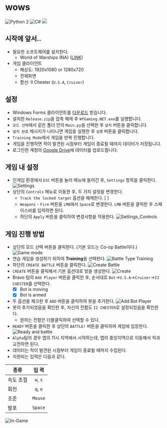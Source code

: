 # wows
![Python 2](https://img.shields.io/badge/Python-2.7-blue.svg)
![C#](https://img.shields.io/badge/C%23-.NET-purple.svg)
![](https://github.com/rapsealk/wows/workflows/Python%20application/badge.svg)

## 시작에 앞서..
* 필요한 소프트웨어를 설치한다.
    - World of Warships (NA) ([LINK](https://na.wargaming.net/en/games/wows))
* 게임 클라이언트
    - 해상도: 1920x1080 or 1280x720
    - 전체화면
    - 함선: II Chester (`U.S.A`, `Cruiser`)

## 설정
* Windows Forms 클라이언트를 [다운로드](https://github.com/rapsealk/WfGaming.NET/releases/tag/latest) 받습니다.
* 설치한 `Release.zip`을 압축 해제 후 `WfGaming.NET.exe`를 실행합니다.
* `모드 선택`에서 같은 폴더 안의 `Main.py`을 선택한 후 `설치` 버튼을 클릭합니다.
* `설치 완료` 메시지가 나타나면 게임을 실행한 후 `실행` 버튼을 클릭합니다.
* `Training Mode`에서 게임을 반복 진행합니다.
* 게임을 진행하면 적이 발견된 시점부터 게임이 종료될 때까지 데이터가 저장됩니다.
* 로그인한 계정의 [Google Drive](https://drive.google.com/)에 데이터를 업로드합니다.

## 게임 내 설정
* 인게임 환경에서 `ESC` 버튼을 눌러 메뉴에 들어간 후, `Settings` 항목을 클릭한다.
![Settings](https://github.com/0x0184/wows/blob/feat/log/resources/settings.png)
* 상단의 `Controls` 메뉴로 이동한 후, 두 가지 설정을 변경한다.
    - `Track the locked target` 옵션을 해제한다. [ ]
    - `Weapons` - `Fire` 버튼을 `LMB`에서 `Space`로 변경한다. `LMB` 버튼을 클릭한 후 스페이스바를 입력하면 된다.
    - 하단의 `Apply` 버튼을 클릭하여 변경사항을 적용한다.
![Settings_Controls](https://github.com/0x0184/wows/blob/feat/log/resources/settings_controls.png)

## 게임 진행 방법
* 상단의 모드 선택 버튼을 클릭한다. (기본 모드는 Co-op Battle이다.)
![Game mode](https://github.com/0x0184/wows/blob/feat/log/resources/01.png)
* 연습 게임을 생성하기 위하여 **Training**을 선택한다.
![Battle Type Training](https://github.com/0x0184/wows/blob/feat/log/resources/02.png)
* 하단의 `CREATE BATTLE` 버튼을 클릭한다.
![Create Battle](https://github.com/0x0184/wows/blob/feat/log/resources/03.png)
* `CREATE` 버튼을 클릭해서 기본 옵션대로 방을 생성한다.
![Create](https://github.com/0x0184/wows/blob/feat/log/resources/04.png)
* Bravo 팀의 `Add Player` 버튼을 클릭한 후, 순서대로 `Bot`->`U.S.A`->`Cruiser`->`II CHESTER`를 선택한다.
    - [x] Bot is moving
    - [x] Bot is armed
* 두 옵션을 체크한 후 `ADD` 버튼을 클릭하여 봇을 추가한다.
![Add Bot Player](https://github.com/0x0184/wows/blob/feat/log/resources/05.png)
* 봇이 추가되었음을 확인한 후, 자신의 전함도 `II CHESTER`로 설정되었음을 확인한다.
    - 원하는 전함은 더블클릭하여 선택할 수 있다.
* `READY` 버튼을 클릭한 후 상단의 `BATTLE!` 버튼을 클릭하여 게임에 입장한다.
![Ready and battle](https://github.com/0x0184/wows/blob/feat/log/resources/06.png)
* `Alpha`팀의 경우 맵의 11시 지역에서 시작하는데, 맵의 중앙지역으로 이동해서 적과 교전하면 된다.
* 데이터는 적이 발견된 시점부터 게임이 종료될 때까지 수집된다.
* 지원되는 입력은 다음과 같다.

|   종류   |   입 력   |
| -------- |:--------:|
| 속도 조절 | `w`, `s` |
|   회전   | `q`, `e` |
|   조준   | `Mouse`  |
|   발포   | `Space`  |

![In-Game](https://github.com/0x0184/wows/blob/feat/log/resources/08.png)
